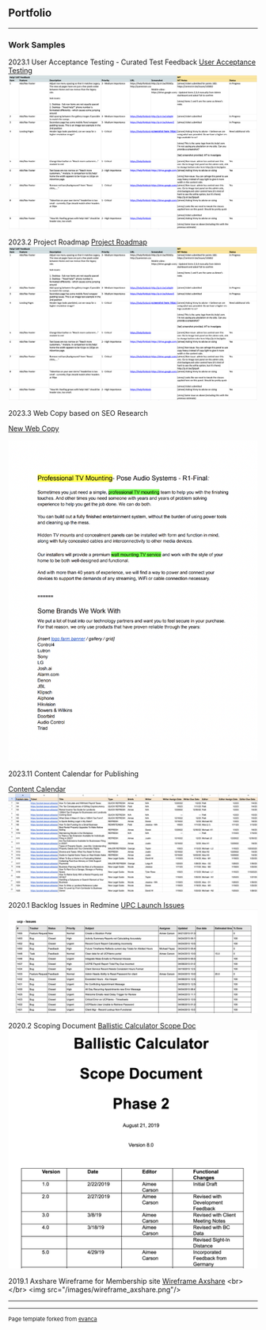 ## Portfolio

---

### Work Samples

2023.1 User Acceptance Testing - Curated Test Feedback
[User Acceptance Testing](/images/Help!%20UAT.xlsx%20-%20Google%20Sheets.pdf)
<img src="/images/UAT-feedback.png"/>

2023.2 Project Roadmap
[Project Roadmap](/images/Help!%20UAT.xlsx%20-%20Google%20Sheets.pdf)
<img src="/images/UAT-feedback.png"/>

2023.3 Web Copy based on SEO Research

[New Web Copy](/pdf/Sample%20writing_Content_%20TVmount__R1-Final.docx.pdf)

<img src="/images/pose-web-copy.png"/>


2023.11 Content Calendar for Publishing

[Content Calendar](/images/2023%20Content%20Dev%20Tracking_calendar%5Bsample%5D.xlsx%20-%20Google%20Sheets.pdf
)
<img src="/images/content_calendar.png"/>

2020.1 Backlog Issues in Redmine
[UPC Launch Issues](/pdf/Redmine_Issues.pdf)
<img src="/images/redmine-issues.png"/>


2020.2 Scoping Document
[Ballistic Calculator Scope Doc](/pdf/Phase2_Reqs_BallisticCalculator_WebApp_FinalReview8.pdf)
<img src="/images/z-scope-doc.png"/>


2019.1 Axshare Wireframe for Membership site
[Wireframe Axshare]([http://example.com/](https://i9a8ec.axshare.com/#p=home))
<br></br>
<img src="/images/wireframe_axshare.png"/>


<!--

### Archive

- [Project 2014 Axshare Wireframe](/images/wireframe_axshare.png
)
- [Project 2 Title](http://example.com/)
- [Project 3 Title](http://example.com/)
- [Project 4 Title](http://example.com/)
- [Project 5 Title](http://example.com/)
-->
---




---
<p style="font-size:11px">Page template forked from <a href="https://github.com/evanca/quick-portfolio">evanca</a></p>
<!-- Remove above link if you don't want to attibute -->
